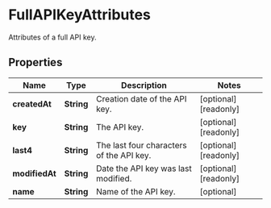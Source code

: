# FullAPIKeyAttributes

Attributes of a full API key.

## Properties

| Name           | Type       | Description                              | Notes                 |
| -------------- | ---------- | ---------------------------------------- | --------------------- |
| **createdAt**  | **String** | Creation date of the API key.            | [optional] [readonly] |
| **key**        | **String** | The API key.                             | [optional] [readonly] |
| **last4**      | **String** | The last four characters of the API key. | [optional] [readonly] |
| **modifiedAt** | **String** | Date the API key was last modified.      | [optional] [readonly] |
| **name**       | **String** | Name of the API key.                     | [optional]            |
